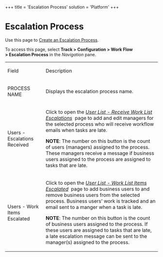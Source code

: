 +++
title = 'Escalation Process'
solution = 'Platform'
+++

# Escalation Process

<div class="use">

Use this page to [Create an Escalation
Process](../Use_Cases/Create_an_Escalation_Process).

</div>

To access this page, select **Track \> Configuration \> Work Flow
\> Escalation Process** in the *Navigation* pane.

<table>
<tbody>
<tr class="odd">
<td><p>Field</p></td>
<td><p>Description</p></td>
</tr>
<tr class="even">
<td><p>PROCESS NAME</p></td>
<td><p>Displays the escalation process name.</p></td>
</tr>
<tr class="odd">
<td><p>Users - Escalations Received</p></td>
<td><p>Click to open the <em><a href="Escalation_Hierarchy_Contact">User List - Receive Work List Escalations</a></em>  page to add and edit managers for the selected process who will receive workflow emails when tasks are late.</p>
<p><strong>NOTE</strong>: The number on this button is the count of users (managers) assigned to the process. These managers receive a message if business users assigned to the process are assigned to tasks that are late.</p></td>
</tr>
<tr class="even">
<td><p>Users - Work Items Escalated</p></td>
<td><p>Click to open the <em><a href="Escalation_Hierarchy_User">User List - Work List Items Escalated</a></em>  page to add business users to and remove business users from the selected process. Business users’ work is tracked and an email sent to a manger when a task is late.</p>
<p><strong>NOTE</strong>: The number on this button is the count of business users assigned to the process. If these users are assigned to tasks that are late, a late escalation message can be sent to the manager(s) assigned to the process.</p></td>
</tr>
</tbody>
</table>
